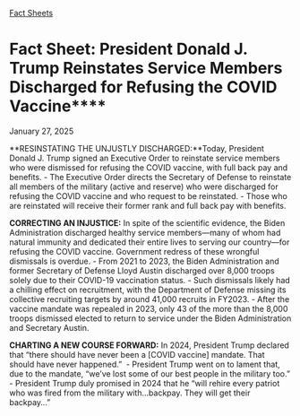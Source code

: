 [Fact Sheets](https://www.whitehouse.gov/fact-sheets/)

# 					Fact Sheet: President Donald J. Trump Reinstates Service Members Discharged for Refusing the COVID Vaccine****

January 27, 2025

**RESINSTATING THE UNJUSTLY DISCHARGED:**Today, President Donald J. Trump signed an Executive Order to reinstate service members who were dismissed for refusing the COVID vaccine, with full back pay and benefits.
    - The Executive Order directs the Secretary of Defense to reinstate all members of the military (active and reserve) who were discharged for refusing the COVID vaccine and who request to be reinstated.       - Those who are reinstated will receive their former rank and full back pay with benefits. 

**CORRECTING AN INJUSTICE:** In spite of the scientific evidence, the Biden Administration discharged healthy service members—many of whom had natural immunity and dedicated their entire lives to serving our country—for refusing the COVID vaccine. Government redress of these wrongful dismissals is overdue.
    - From 2021 to 2023, the Biden Administration and former Secretary of Defense Lloyd Austin discharged over 8,000 troops solely due to their COVID-19 vaccination status.       - Such dismissals likely had a chilling effect on recruitment, with the Department of Defense missing its collective recruiting targets by around 41,000 recruits in FY2023.
      - After the vaccine mandate was repealed in 2023, only 43 of the more than the 8,000 troops dismissed elected to return to service under the Biden Administration and Secretary Austin. 

**CHARTING A NEW COURSE FORWARD:** In 2024, President Trump declared that “there should have never been a [COVID vaccine] mandate. That should have never happened.” 
    - President Trump went on to lament that, due to the mandate, “we’ve lost some of our best people in the military too.”
    - President Trump duly promised in 2024 that he “will rehire every patriot who was fired from the military with…backpay. They will get their backpay…”
